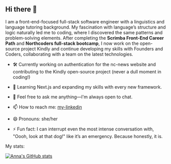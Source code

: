 ## Hi there 👋

 I am a front-end-focused full-stack software engineer with a linguistics and language tutoring background. My fascination with language’s structure and logic naturally led me to coding, where I discovered the same patterns and problem-solving elements. After completing the **Scrimba Front-End Career Path** and **Northcoders full-stack bootcamp**, I now work on the open-source project Kindly and continue developing my skills with Founders and Coders, collaborating with a team on the latest technologies.


- 🛠️ Currently working on authentication for the nc-news website and contributing to the Kindly open-source project (never a dull moment in coding!)

- 🌱 Learning Next.js and expanding my skills with every new framework.

- 💬 Feel free to ask me anything—I'm always open to chat.
  
- 📫 How to reach me: [my-linkedin](https://www.linkedin.com/in/anna-veselova-3640752a0/)
  
- 😄 Pronouns: she/her
  
- ⚡ Fun fact: I can interrupt even the most intense conversation with, "Oooh, look at that dog!" like it’s an emergency. Because honestly, it is.



My stats:

[![Anna's GitHub stats](https://github-readme-stats.vercel.app/api?username=AnnaVeselova)](https://github.com/AnnaVeselova/github-readme-stats)
